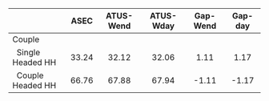
|                      |         ASEC |    ATUS-Wend |    ATUS-Wday |     Gap-Wend |      Gap-day |
| -------------------- | :----------: | :----------: | :----------: | :----------: | :----------: |
| Couple               |              |              |              |              |              |
| &nbsp;&nbsp;Single Headed HH |        33.24 |        32.12 |        32.06 |         1.11 |         1.17 |
| &nbsp;&nbsp;Couple Headed HH |        66.76 |        67.88 |        67.94 |        -1.11 |        -1.17 |

